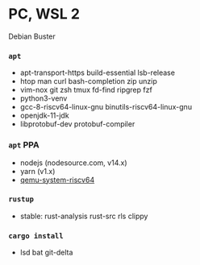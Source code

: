 PC, WSL 2
========
Debian Buster

### `apt`
- apt-transport-https build-essential lsb-release
- htop man curl bash-completion zip unzip
- vim-nox git zsh tmux fd-find ripgrep fzf
- python3-venv
- gcc-8-riscv64-linux-gnu binutils-riscv64-linux-gnu
- openjdk-11-jdk
- libprotobuf-dev protobuf-compiler

### `apt` PPA
- nodejs (nodesource.com, v14.x)
- yarn (v1.x)
- [qemu-system-riscv64]

[qemu-system-riscv64]: https://github.com/simnalamburt/qemu-system-riscv64.deb

### `rustup`
- stable: rust-analysis rust-src rls clippy

### `cargo install`
- lsd bat git-delta
